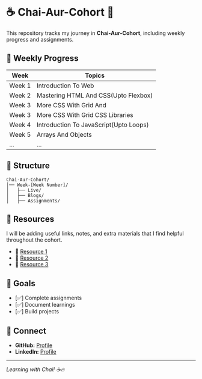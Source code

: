 # ☕ Chai-Aur-Cohort 🚀

This repository tracks my journey in **Chai-Aur-Cohort**, including weekly progress and assignments.

## 📅 Weekly Progress

| Week   | Topics                                 |
| ------ | -------------------------------------- |
| Week 1 | Introduction To Web                    |
| Week 2 | Mastering HTML And CSS(Upto Flexbox)   |
| Week 3 | More CSS With Grid And                 |
| Week 3 | More CSS With Grid CSS Libraries       |
| Week 4 | Introduction To JavaScript(Upto Loops) |
| Week 5 | Arrays And Objects                     |
| ...    | ...                                    |

## 📂 Structure

```
Chai-Aur-Cohort/
│── Week-[Week Number]/
│   ├── Live/
│   ├── Blogs/
│   ├── Assignments/
```

## 📖 Resources

I will be adding useful links, notes, and extra materials that I find helpful throughout the cohort.

- 📌 [Resource 1](https://developer.mozilla.org/en-US/docs/Web/HTML)
- 📌 [Resource 2](https://developer.mozilla.org/en-US/docs/Web/CSS)
- 📌 [Resource 3](https://developer.mozilla.org/en-US/docs/Web/JavaScript)

## 🚀 Goals

- [✅] Complete assignments
- [✅] Document learnings
- [✅] Build projects

## 🤝 Connect

- **GitHub:** [Profile](https://github.com/Swarnavo2003)
- **LinkedIn:** [Profile](https://www.linkedin.com/in/swarnabha-majumder-079382255/)

---

_Learning with Chai! ☕🔥_

